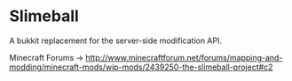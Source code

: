 # Slimeball
A bukkit replacement for the server-side modification API.

Minecraft Forums -> http://www.minecraftforum.net/forums/mapping-and-modding/minecraft-mods/wip-mods/2439250-the-slimeball-project#c2
